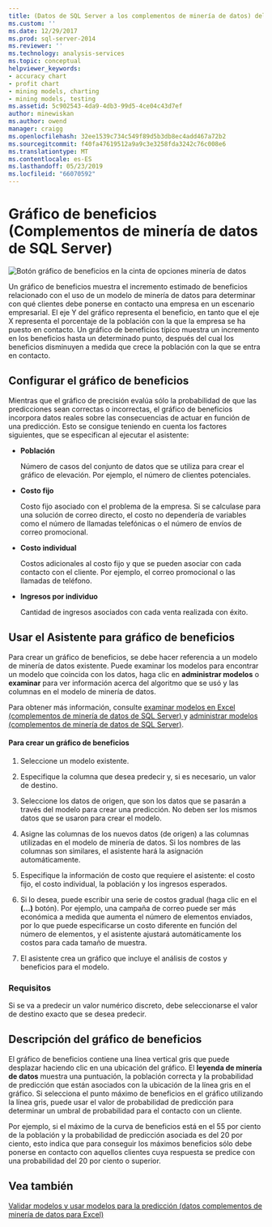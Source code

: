 ```yaml
---
title: (Datos de SQL Server a los complementos de minería de datos) del gráfico de beneficios | Microsoft Docs
ms.custom: ''
ms.date: 12/29/2017
ms.prod: sql-server-2014
ms.reviewer: ''
ms.technology: analysis-services
ms.topic: conceptual
helpviewer_keywords:
- accuracy chart
- profit chart
- mining models, charting
- mining models, testing
ms.assetid: 5c902543-4da9-4db3-99d5-4ce04c43d7ef
author: minewiskan
ms.author: owend
manager: craigg
ms.openlocfilehash: 32ee1539c734c549f89d5b3db8ec4add467a72b2
ms.sourcegitcommit: f40fa47619512a9a9c3e3258fda3242c76c008e6
ms.translationtype: MT
ms.contentlocale: es-ES
ms.lasthandoff: 05/23/2019
ms.locfileid: "66070592"
---
```

# <a name="profit-chart-sql-server-data-mining-add-ins"></a>Gráfico de beneficios (Complementos de minería de datos de SQL Server)
  ![Botón gráfico de beneficios en la cinta de opciones minería de datos](media/dmc-profitchart.gif "botón gráfico de beneficios en la cinta de opciones minería de datos")  
  
 Un gráfico de beneficios muestra el incremento estimado de beneficios relacionado con el uso de un modelo de minería de datos para determinar con qué clientes debe ponerse en contacto una empresa en un escenario empresarial. El eje Y del gráfico representa el beneficio, en tanto que el eje X representa el porcentaje de la población con la que la empresa se ha puesto en contacto. Un gráfico de beneficios típico muestra un incremento en los beneficios hasta un determinado punto, después del cual los beneficios disminuyen a medida que crece la población con la que se entra en contacto.  
  
## <a name="configuring-the-profit-chart"></a>Configurar el gráfico de beneficios  
 Mientras que el gráfico de precisión evalúa sólo la probabilidad de que las predicciones sean correctas o incorrectas, el gráfico de beneficios incorpora datos reales sobre las consecuencias de actuar en función de una predicción. Esto se consigue teniendo en cuenta los factores siguientes, que se especifican al ejecutar el asistente:  
  
-   **Población**  
  
     Número de casos del conjunto de datos que se utiliza para crear el gráfico de elevación. Por ejemplo, el número de clientes potenciales.  
  
-   **Costo fijo**  
  
     Costo fijo asociado con el problema de la empresa. Si se calculase para una solución de correo directo, el costo no dependería de variables como el número de llamadas telefónicas o el número de envíos de correo promocional.  
  
-   **Costo individual**  
  
     Costos adicionales al costo fijo y que se pueden asociar con cada contacto con el cliente. Por ejemplo, el correo promocional o las llamadas de teléfono.  
  
-   **Ingresos por individuo**  
  
     Cantidad de ingresos asociados con cada venta realizada con éxito.  
  
## <a name="using-the-profit-chart-wizard"></a>Usar el Asistente para gráfico de beneficios  
 Para crear un gráfico de beneficios, se debe hacer referencia a un modelo de minería de datos existente. Puede examinar los modelos para encontrar un modelo que coincida con los datos, haga clic en **administrar modelos** o **examinar** para ver información acerca del algoritmo que se usó y las columnas en el modelo de minería de datos.  
  
 Para obtener más información, consulte [examinar modelos en Excel &#40;complementos de minería de datos de SQL Server&#41; ](browsing-models-in-excel-sql-server-data-mining-add-ins.md) y [administrar modelos &#40;complementos de minería de datos de SQL Server&#41;](manage-models-sql-server-data-mining-add-ins.md).  
  
#### <a name="to-create-a-profit-chart"></a>Para crear un gráfico de beneficios  
  
1.  Seleccione un modelo existente.  
  
2.  Especifique la columna que desea predecir y, si es necesario, un valor de destino.  
  
3.  Seleccione los datos de origen, que son los datos que se pasarán a través del modelo para crear una predicción. No deben ser los mismos datos que se usaron para crear el modelo.  
  
4.  Asigne las columnas de los nuevos datos (de origen) a las columnas utilizadas en el modelo de minería de datos. Si los nombres de las columnas son similares, el asistente hará la asignación automáticamente.  
  
5.  Especifique la información de costo que requiere el asistente: el costo fijo, el costo individual, la población y los ingresos esperados.  
  
6.  Si lo desea, puede escribir una serie de costos gradual (haga clic en el **(...)**  botón). Por ejemplo, una campaña de correo puede ser más económica a medida que aumenta el número de elementos enviados, por lo que puede especificarse un costo diferente en función del número de elementos, y el asistente ajustará automáticamente los costos para cada tamaño de muestra.  
  
7.  El asistente crea un gráfico que incluye el análisis de costos y beneficios para el modelo.  
  
### <a name="requirements"></a>Requisitos  
 Si se va a predecir un valor numérico discreto, debe seleccionarse el valor de destino exacto que se desea predecir.  
  
## <a name="understanding-the-profit-chart"></a>Descripción del gráfico de beneficios  
 El gráfico de beneficios contiene una línea vertical gris que puede desplazar haciendo clic en una ubicación del gráfico. El **leyenda de minería de datos** muestra una puntuación, la población correcta y la probabilidad de predicción que están asociados con la ubicación de la línea gris en el gráfico. Si selecciona el punto máximo de beneficios en el gráfico utilizando la línea gris, puede usar el valor de probabilidad de predicción para determinar un umbral de probabilidad para el contacto con un cliente.  
  
 Por ejemplo, si el máximo de la curva de beneficios está en el 55 por ciento de la población y la probabilidad de predicción asociada es del 20 por ciento, esto indica que para conseguir los máximos beneficios sólo debe ponerse en contacto con aquellos clientes cuya respuesta se predice con una probabilidad del 20 por ciento o superior.  
  
## <a name="see-also"></a>Vea también  
 [Validar modelos y usar modelos para la predicción &#40;datos complementos de minería de datos para Excel&#41;](validating-models-and-using-models-for-prediction-data-mining-add-ins-for-excel.md)  
  
  
